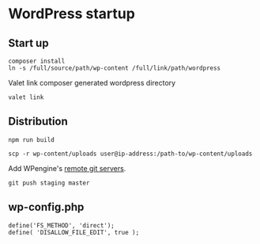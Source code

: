 # WordPress startup

## Start up

```
composer install
ln -s /full/source/path/wp-content /full/link/path/wordpress
```

Valet link composer generated wordpress directory

`valet link`

## Distribution

`npm run build`

`scp -r wp-content/uploads user@ip-address:/path-to/wp-content/uploads`

Add WPengine's [remote git servers](https://wpengine.com/git/).

`git push staging master`

## wp-config.php

```
define('FS_METHOD', 'direct');
define( 'DISALLOW_FILE_EDIT', true );
```

